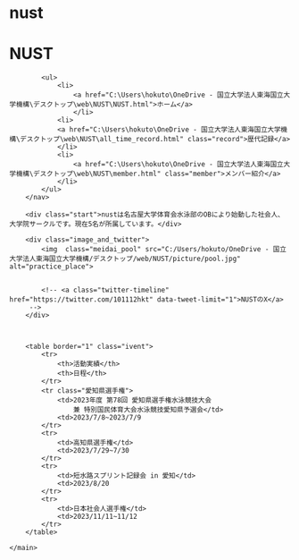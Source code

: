 # nust
<!DOCTYPE html>
<html lang="en">
<head>
    <meta charset="UTF-8">
    <meta http-equiv="X-UA-Compatible" content="IE=edge">
    <meta name="viewport" content="width=device-width, initial-scale=1.0">
    <title>nust</title>
    <link rel="stylesheet" href="nust.css">
</head>
<body>
    <main>
        <h1>NUST</h1>
        <nav class="menubar">

            <ul>
                <li>
                    <a href="C:\Users\hokuto\OneDrive - 国立大学法人東海国立大学機構\デスクトップ\web\NUST\NUST.html">ホーム</a>
                    </li>
                <li>
                <a href="C:\Users\hokuto\OneDrive - 国立大学法人東海国立大学機構\デスクトップ\web\NUST\all_time_record.html" class="record">歴代記録</a>
                </li>
                <li>
                    <a href="C:\Users\hokuto\OneDrive - 国立大学法人東海国立大学機構\デスクトップ\web\NUST\member.html" class="member">メンバー紹介</a>
                </li>
            </ul>
        </nav>

        <div class="start">nustは名古屋大学体育会水泳部のOBにより始動した社会人、大学院サークルです。現在5名が所属しています。</div>
        
        <div class="image_and_twitter">
            <img  class="meidai_pool" src="C:/Users/hokuto/OneDrive - 国立大学法人東海国立大学機構/デスクトップ/web/NUST/picture/pool.jpg" alt="practice_place">    

            
            <!-- <a class="twitter-timeline" href="https://twitter.com/101112hkt" data-tweet-limit="1">NUSTのX</a>
         -->
        </div>



        <table border="1" class="ivent">
            <tr>
                <th>活動実績</th>
                <th>日程</th>
            </tr>
            <tr class="愛知県選手権">
                <td>2023年度 第78回 愛知県選手権水泳競技大会
                    兼 特別国民体育大会水泳競技愛知県予選会</td>
                <td>2023/7/8~2023/7/9
            </tr>
            <tr>
                <td>高知県選手権</td>
                <td>2023/7/29~7/30
            </tr>
            <tr>
                <td>短水路スプリント記録会 in 愛知</td>
                <td>2023/8/20
            </tr>
            <tr>
                <td>日本社会人選手権</td>
                <td>2023/11/11~11/12
            </tr>
        </table>
        
    </main>
</body>
</html>

